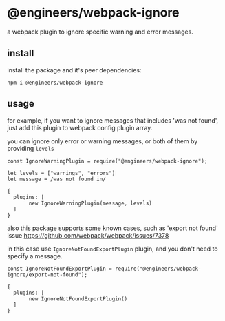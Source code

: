 # @engineers/webpack-ignore

a webpack plugin to ignore specific warning and error messages.

## install

install the package and it's peer dependencies:

```
npm i @engineers/webpack-ignore

```

## usage

for example, if you want to ignore messages that includes 'was not found',
just add this plugin to webpack config plugin array.

you can ignore only error or warning messages, or both of them by providing `levels`

```
const IgnoreWarningPlugin = require("@engineers/webpack-ignore");

let levels = ["warnings", "errors"]
let message = /was not found in/

{
  plugins: [
       new IgnoreWarningPlugin(message, levels)
  ]
}
```

also this package supports some known cases, such as 'export not found' issue
https://github.com/webpack/webpack/issues/7378

in this case use `IgnoreNotFoundExportPlugin` plugin, and you don't need to
specify a message.

```
const IgnoreNotFoundExportPlugin = require("@engineers/webpack-ignore/export-not-found");

{
  plugins: [
       new IgnoreNotFoundExportPlugin()
  ]
}
```

